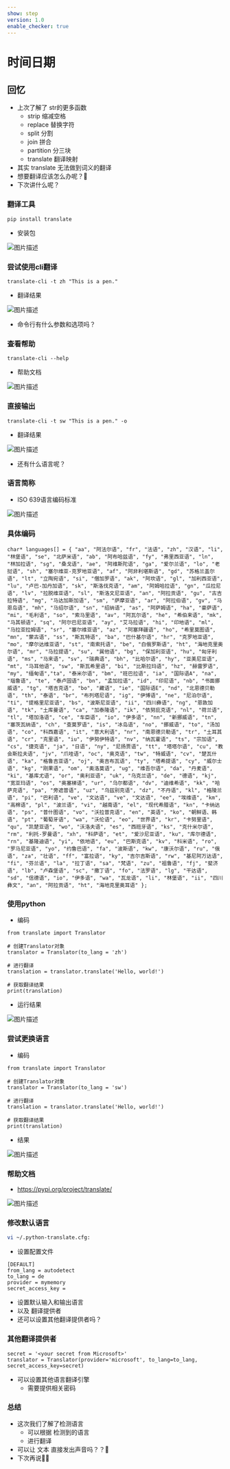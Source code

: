 ```yaml
---
show: step
version: 1.0
enable_checker: true
---
```


# 时间日期

## 回忆
- 上次了解了 str的更多函数
	- strip 缩减空格
	- replace 替换字符
	- split 分割
	- join 拼合
	- partition 分三块
	- translate 翻译映射
- 其实 translate 无法做到词义的翻译
- 想要翻译应该怎么办呢？🤔
- 下次讲什么呢？

### 翻译工具

```
pip install translate
```

- 安装包

![图片描述](https://doc.shiyanlou.com/courses/uid1190679-20231105-1699153706520)

### 尝试使用cli翻译

```
translate-cli -t zh "This is a pen."
```

- 翻译结果

![图片描述](https://doc.shiyanlou.com/courses/uid1190679-20231105-1699153898500)

- 命令行有什么参数和选项吗？

### 查看帮助

```
translate-cli --help
```

- 帮助文档

![图片描述](https://doc.shiyanlou.com/courses/uid1190679-20231105-1699157519729)

### 直接输出

```
translate-cli -t sw "This is a pen." -o
```

- 翻译结果

![图片描述](https://doc.shiyanlou.com/courses/uid1190679-20231105-1699154160649)

- 还有什么语言呢？

### 语言简称

- ISO 639语言编码标准

![图片描述](https://doc.shiyanlou.com/courses/uid1190679-20231105-1699156882990)

### 具体编码

```
char* languages[] = { "aa", "阿法尔语", "fr", "法语", "zh", "汉语", "li", "林堡语", "se", "北萨⽶语", "ab", "阿布哈兹语", "fy", "弗⾥西亚语", "ln", "林加拉语", "sg", "桑⼽语", "ae", "阿维斯陀语", "ga", "爱尔兰语", "lo", "⽼挝语", "sh", "塞尔维亚-克罗地亚语", "af", "阿⾮利堪斯语", "gd", "苏格兰盖尔语", "lt", "⽴陶宛语", "si", "僧加罗语", "ak", "阿坎语", "gl", "加利西亚语", "lu", "卢巴-加丹加语", "sk", "斯洛伐克语", "am", "阿姆哈拉语", "gn", "⽠拉尼语", "lv", "拉脱维亚语", "sl", "斯洛⽂尼亚语", "an", "阿拉贡语", "gu", "古吉拉特语", "mg", "马达加斯加语", "sm", "萨摩亚语", "ar", "阿拉伯语", "gv", "马恩岛语", "mh", "马绍尔语", "sn", "绍纳语", "as", "阿萨姆语", "ha", "豪萨语", "mi", "⽑利语", "so", "索马⾥语", "av", "阿⽡尔语", "he", "希伯来语", "mk", "马其顿语", "sq", "阿尔巴尼亚语", "ay", "艾马拉语", "hi", "印地语", "ml", "马拉亚拉姆语", "sr", "塞尔维亚语", "az", "阿塞拜疆语", "ho", "希⾥莫图语", "mn", "蒙古语", "ss", "斯⽡特语", "ba", "巴什基尔语", "hr", "克罗地亚语", "mo", "摩尔达维亚语", "st", "南索托语", "be", "⽩俄罗斯语", "ht", "海地克⾥奥尔语", "mr", "马拉提语", "su", "巽他语", "bg", "保加利亚语", "hu", "匈⽛利语", "ms", "马来语", "sv", "瑞典语", "bh", "⽐哈尔语", "hy", "亚美尼亚语", "mt", "马⽿他语", "sw", "斯⽡希⾥语", "bi", "⽐斯拉玛语", "hz", "赫雷罗语", "my", "缅甸语","ta", "泰⽶尔语", "bm", "班巴拉语", "ia", "国际语A", "na", "瑙鲁语", "te", "泰卢固语", "bn", "孟加拉语", "id", "印尼语", "nb", "书⾯挪威语", "tg", "塔吉克语", "bo", "藏语", "ie", "国际语E", "nd", "北恩德贝勒语", "th", "泰语", "br", "布列塔尼语", "ig", "伊博语", "ne", "尼泊尔语", "ti", "提格⾥尼亚语", "bs", "波斯尼亚语", "ii", "四川彝语", "ng", "恩敦加语", "tk", "⼟库曼语", "ca", "加泰隆语", "ik", "依努庇克语", "nl", "荷兰语", "tl", "塔加洛语", "ce", "车⾂语", "io", "伊多语", "nn", "新挪威语", "tn", "塞茨⽡纳语", "ch", "查莫罗语", "is", "冰岛语", "no", "挪威语", "to", "汤加语", "co", "科西嘉语", "it", "意⼤利语", "nr", "南恩德贝勒语", "tr", "⼟⽿其语", "cr", "克⾥语", "iu", "伊努伊特语", "nv", "纳⽡霍语", "ts", "宗加语", "cs", "捷克语", "ja", "⽇语", "ny", "尼扬贾语", "tt", "塔塔尔语", "cu", "教会斯拉夫语", "jv", "⽖哇语", "oc", "奥克语", "tw", "特威语", "cv", "楚⽡什语", "ka", "格鲁吉亚语", "oj", "奥吉布⽡语", "ty", "塔希提语", "cy", "威尔⼠语", "kg", "刚果语", "om", "奥洛莫语", "ug", "维吾尔语", "da", "丹麦语", "ki", "基库尤语", "or", "奥利亚语", "uk", "乌克兰语", "de", "德语", "kj", "宽亚玛语", "os", "奥塞梯语", "ur", "乌尔都语", "dv", "迪维希语", "kk", "哈萨克语", "pa", "旁遮普语", "uz", "乌兹别克语", "dz", "不丹语", "kl", "格陵兰语", "pi", "巴利语", "ve", "⽂达语", "ve", "⽂达语", "ee", "埃维语", "km", "⾼棉语", "pl", "波兰语", "vi", "越南语", "el", "现代希腊语", "kn", "卡纳达语", "ps", "普什图语", "vo", "沃拉普克语", "en", "英语", "ko", "朝鲜语、韩语", "pt", "葡萄⽛语", "wa", "沃伦语", "eo", "世界语", "kr", "卡努⾥语", "qu", "凯楚亚语", "wo", "沃洛夫语", "es", "西班⽛语", "ks", "克什⽶尔语", "rm", "利托-罗曼语", "xh", "科萨语", "et", "爱沙尼亚语", "ku", "库尔德语", "rn", "基隆迪语", "yi", "依地语", "eu", "巴斯克语", "kv", "科⽶语", "ro", "罗马尼亚语", "yo", "约鲁巴语", "fa", "波斯语", "kw", "康沃尔语", "ru", "俄语", "za", "壮语", "ff", "富拉语", "ky", "吉尔吉斯语", "rw", "基尼阿万达语", "fi", "芬兰语", "la", "拉丁语", "sa", "梵语", "zu", "祖鲁语", "fj", "斐济语", "lb", "卢森堡语", "sc", "撒丁语", "fo", "法罗语", "lg", "⼲达语", "sd", "信德语", "io", "伊多语", "wa", "⽡龙语", "li", "林堡语", "ii", "四川彝⽂", "an", "阿拉贡语", "ht", "海地克⾥奥⽿语" };
```

### 使用python

- 编码

```
from translate import Translator

# 创建Translator对象
translator = Translator(to_lang = 'zh')

# 进行翻译
translation = translator.translate('Hello, world!')

# 获取翻译结果
print(translation)
```

- 运行结果

![图片描述](https://doc.shiyanlou.com/courses/uid1190679-20231105-1699153953538)

### 尝试更换语言

- 编码

```
from translate import Translator

# 创建Translator对象
translator = Translator(to_lang = 'sw')

# 进行翻译
translation = translator.translate('Hello, world!')

# 获取翻译结果
print(translation)
```

- 结果

![图片描述](https://doc.shiyanlou.com/courses/uid1190679-20231105-1699157312851)

### 帮助文档

- https://pypi.org/project/translate/

![图片描述](https://doc.shiyanlou.com/courses/uid1190679-20231105-1699157633523)

### 修改默认语言

```zsh
vi ~/.python-translate.cfg:
```

- 设置配置文件

```config
[DEFAULT]
from_lang = autodetect
to_lang = de
provider = mymemory
secret_access_key =
```

- 设置默认输入和输出语言
- 以及 翻译提供者
- 还可以设置其他翻译提供者吗？

### 其他翻译提供者

```python3
secret = '<your secret from Microsoft>'
translator = Translator(provider='microsoft', to_lang=to_lang, secret_access_key=secret)
```

- 可以设置其他语言翻译引擎
	- 需要提供相关密码

### 总结

- 这次我们了解了检测语言
	- 可以根据 检测到的语言
	- 进行翻译
- 可以让 文本 直接发出声音吗？？🤔
- 下次再说👋🏻 